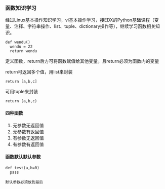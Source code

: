 ### 函数知识学习

经过Linux基本操作知识学习，vi基本操作学习，接EDX的Python基础课程（变量、注释、字符串操作、list、tuple、dictionary操作等），继续学习函数相关知识。

```
def wendu()
  wendu = 22
  return wendu
```
  
定义函数，return后方可将函数赋值给其他变量。且return必须为函数内的变量

return可返回多个值，用list来封装

```return [a,b,c]```

可用tuple来封装

```return (a,b,c)```

#### 四种函数
1. 无参数无返回值
2. 无参数有返回值
3. 有参数无返回值
4. 有参数有返回值

#### 函数默认默认参数
```
def test(a,b=0)
  pass
  
默认参数必须放到最后
```

